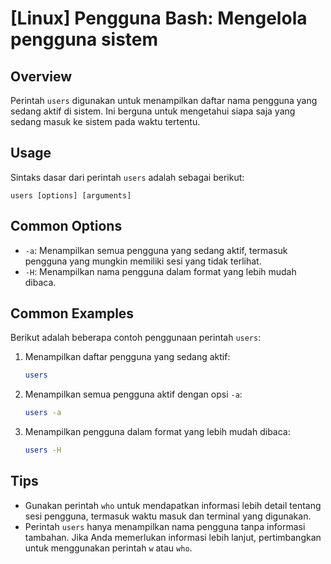 # [Linux] Pengguna Bash: Mengelola pengguna sistem

## Overview
Perintah `users` digunakan untuk menampilkan daftar nama pengguna yang sedang aktif di sistem. Ini berguna untuk mengetahui siapa saja yang sedang masuk ke sistem pada waktu tertentu.

## Usage
Sintaks dasar dari perintah `users` adalah sebagai berikut:

```
users [options] [arguments]
```

## Common Options
- `-a`: Menampilkan semua pengguna yang sedang aktif, termasuk pengguna yang mungkin memiliki sesi yang tidak terlihat.
- `-H`: Menampilkan nama pengguna dalam format yang lebih mudah dibaca.

## Common Examples
Berikut adalah beberapa contoh penggunaan perintah `users`:

1. Menampilkan daftar pengguna yang sedang aktif:
   ```bash
   users
   ```

2. Menampilkan semua pengguna aktif dengan opsi `-a`:
   ```bash
   users -a
   ```

3. Menampilkan pengguna dalam format yang lebih mudah dibaca:
   ```bash
   users -H
   ```

## Tips
- Gunakan perintah `who` untuk mendapatkan informasi lebih detail tentang sesi pengguna, termasuk waktu masuk dan terminal yang digunakan.
- Perintah `users` hanya menampilkan nama pengguna tanpa informasi tambahan. Jika Anda memerlukan informasi lebih lanjut, pertimbangkan untuk menggunakan perintah `w` atau `who`.